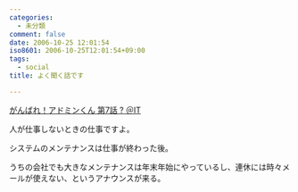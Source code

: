 ```yaml
---
categories:
  - 未分類
comment: false
date: 2006-10-25 12:01:54
iso8601: 2006-10-25T12:01:54+09:00
tags:
  - social
title: よく聞く話です

---
```


<div class="entry-body">
  <p><a title="がんばれ！アドミンくん 第7話 ? ＠IT" href="http://www.atmarkit.co.jp/fwin2k/itpropower/admin-kun/007/adminkun007.html">がんばれ！アドミンくん 第7話 ? ＠IT</a></p>

  <p>人が仕事しないときの仕事ですよ。</p>

  <p>システムのメンテナンスは仕事が終わった後。</p>

  <p>うちの会社でも大きなメンテナンスは年末年始にやっているし、連休には時々メールが使えない、というアナウンスが来る。</p>
</div>
